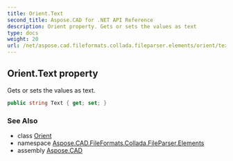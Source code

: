 ```yaml
---
title: Orient.Text
second_title: Aspose.CAD for .NET API Reference
description: Orient property. Gets or sets the values as text
type: docs
weight: 20
url: /net/aspose.cad.fileformats.collada.fileparser.elements/orient/text/
---
```

## Orient.Text property

Gets or sets the values as text.

```csharp
public string Text { get; set; }
```

### See Also

* class [Orient](../)
* namespace [Aspose.CAD.FileFormats.Collada.FileParser.Elements](../../orient/)
* assembly [Aspose.CAD](../../../)


